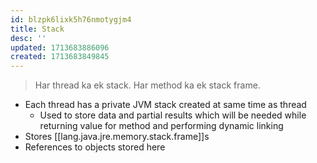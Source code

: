 ```yaml
---
id: blzpk6lixk5h76nmotygjm4
title: Stack
desc: ''
updated: 1713683886096
created: 1713683849845
---
```


> Har thread ka ek stack. Har method ka ek stack frame.

- Each thread has a private JVM stack created at same time as thread
  - Used to store data and partial results which will be needed while returning value for method and performing dynamic linking
- Stores [[lang.java.jre.memory.stack.frame]]s
- References to objects stored here
